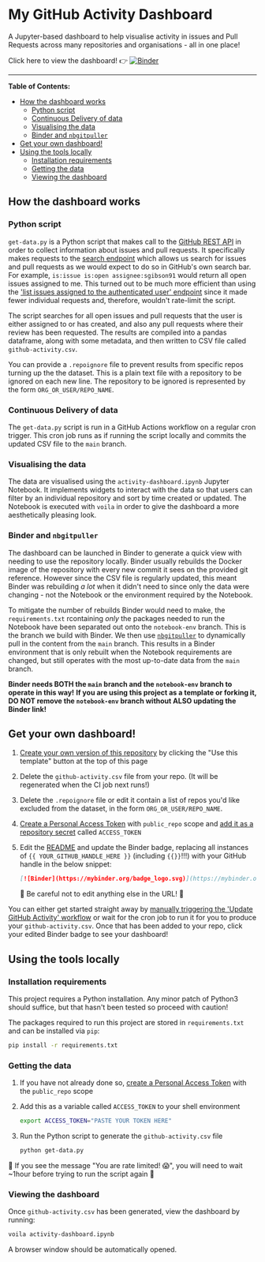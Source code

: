# My GitHub Activity Dashboard

A Jupyter-based dashboard to help visualise activity in issues and Pull Requests across many repositories and organisations - all in one place!

Click here to view the dashboard! :point_right: [![Binder](https://mybinder.org/badge_logo.svg)](https://mybinder.org/v2/gh/sgibson91/github-activity-dashboard/notebook-env?urlpath=git-pull%3Frepo%3Dhttps%253A%252F%252Fgithub.com%252Fsgibson91%252Fgithub-activity-dashboard%26urlpath%3D%252Fvoila%252Frender%252Fgithub-activity-dashboard%252Factivity-dashboard.ipynb%26branch%3Dmain)

---

**Table of Contents:**

- [How the dashboard works](#how-the-dashboard-works)
  - [Python script](#python-script)
  - [Continuous Delivery of data](#continuous-delivery-of-data)
  - [Visualising the data](#visualising-the-data)
  - [Binder and `nbgitpuller`](#binder-and-nbgitpuller)
- [Get your own dashboard!](#get-your-own-dashboard)
- [Using the tools locally](#using-the-tools-locally)
  - [Installation requirements](#installation-requirements)
  - [Getting the data](#getting-the-data)
  - [Viewing the dashboard](#viewing-the-dashboard)

## How the dashboard works

### Python script

`get-data.py` is a Python script that makes call to the [GitHub REST API](https://docs.github.com/en/rest) in order to collect information about issues and pull requests.
It specifically makes requests to the [search endpoint](https://docs.github.com/en/rest/reference/search#search-issues-and-pull-requests) which allows us search for issues and pull requests as we would expect to do so in GitHub's own search bar.
For example, `is:issue is:open assignee:sgibson91` would return all open issues assigned to me.
This turned out to be much more efficient than using the ['list issues assigned to the authenticated user' endpoint](https://docs.github.com/en/rest/reference/issues#list-issues-assigned-to-the-authenticated-user) since it made fewer individual requests and, therefore, wouldn't rate-limit the script.

The script searches for all open issues and pull requests that the user is either assigned to or has created, and also any pull requests where their review has been requested.
The results are compiled into a pandas dataframe, along with some metadata, and then written to CSV file called `github-activity.csv`.

You can provide a `.repoignore` file to prevent results from specific repos turning up the the dataset.
This is a plain text file with a repository to be ignored on each new line.
The repository to be ignored is represented by the form `ORG_OR_USER/REPO_NAME`.

### Continuous Delivery of data

The `get-data.py` script is run in a GitHub Actions workflow on a regular cron trigger.
This cron job runs as if running the script locally and commits the updated CSV file to the `main` branch.

### Visualising the data

The data are visualised using the `activity-dashboard.ipynb` Jupyter Notebook.
It implements widgets to interact with the data so that users can filter by an individual repository and sort by time created or updated.
The Notebook is executed with `voila` in order to give the dashboard a more aesthetically pleasing look.

### Binder and `nbgitpuller`

The dashboard can be launched in Binder to generate a quick view with needing to use the repository locally.
Binder usually rebuilds the Docker image of the repository with every new commit it sees on the provided git reference.
However since the CSV file is regularly updated, this meant Binder was rebuilding _a lot_ when it didn't need to since only the data were changing - not the Notebook or the environment required by the Notebook.

To mitigate the number of rebuilds Binder would need to make, the `requirements.txt` rcontaining _only_ the packages needed to run the Notebook have been separated out onto the `notebook-env` branch.
This is the branch we build with Binder.
We then use [`nbgitpuller`](https://jupyterhub.github.io/nbgitpuller/) to dynamically pull in the content from the `main` branch.
This results in a Binder environment that is only rebuilt when the Notebook requirements are changed, but still operates with the most up-to-date data from the `main` branch.

**Binder needs BOTH the `main` branch and the `notebook-env` branch to operate in this way!**
**If you are using this project as a template or forking it, DO NOT remove the `notebook-env` branch without ALSO updating the Binder link!**

## Get your own dashboard!

1. [Create your own version of this repository](https://docs.github.com/en/repositories/creating-and-managing-repositories/creating-a-repository-from-a-template) by clicking the "Use this template" button at the top of this page
2. Delete the `github-activity.csv` file from your repo.
   (It will be regenerated when the CI job next runs!)
3. Delete the `.repoignore` file or edit it contain a list of repos you'd like excluded from the dataset, in the form `ORG_OR_USER/REPO_NAME`.
4. [Create a Personal Access Token](https://docs.github.com/en/authentication/keeping-your-account-and-data-secure/creating-a-personal-access-token) with `public_repo` scope and [add it as a repository secret](https://docs.github.com/en/actions/security-guides/encrypted-secrets#creating-encrypted-secrets-for-a-repository) called `ACCESS_TOKEN`
5. Edit the [README](./README.md) and update the Binder badge, replacing all instances of `{{ YOUR_GITHUB_HANDLE_HERE }}` (including `{{}}`!!!) with your GitHub handle in the below snippet:

   ```markdown
   [![Binder](https://mybinder.org/badge_logo.svg)](https://mybinder.org/v2/gh/{{ YOUR_GITHUB_HANDLE_HERE }}/github-activity-dashboard/notebook-env?urlpath=git-pull%3Frepo%3Dhttps%253A%252F%252Fgithub.com%252F{{ YOUR_GITHUB_HANDLE_HERE }}%252Fgithub-activity-dashboard%26urlpath%3D%252Fvoila%252Frender%252Fgithub-activity-dashboard%252Factivity-dashboard.ipynb%26branch%3Dmain)
   ```

   :rotating_light: Be careful not to edit anything else in the URL! :rotating_light:

You can either get started straight away by [manually triggering the 'Update GitHub Activity' workflow](https://docs.github.com/en/actions/managing-workflow-runs/manually-running-a-workflow#running-a-workflow) or wait for the cron job to run it for you to produce your `github-activity.csv`.
Once that has been added to your repo, click your edited Binder badge to see your dashboard!

## Using the tools locally

### Installation requirements

This project requires a Python installation.
Any minor patch of Python3 should suffice, but that hasn't been tested so proceed with caution!

The packages required to run this project are stored in `requirements.txt` and can be installed via `pip`:

```bash
pip install -r requirements.txt
```

### Getting the data

1. If you have not already done so, [create a Personal Access Token](https://docs.github.com/en/authentication/keeping-your-account-and-data-secure/creating-a-personal-access-token) with the `public_repo` scope
2. Add this as a variable called `ACCESS_TOKEN` to your shell environment

   ```bash
   export ACCESS_TOKEN="PASTE YOUR TOKEN HERE"
   ```

3. Run the Python script to generate the `github-activity.csv` file

   ```bash
   python get-data.py
   ```

:rotating_light: If you see the message "You are rate limited! :scream:", you will need to wait ~1hour before trying to run the script again :rotating_light:

### Viewing the dashboard

Once `github-activity.csv` has been generated, view the dashboard by running:

```bash
voila activity-dashboard.ipynb
```

A browser window should be automatically opened.
